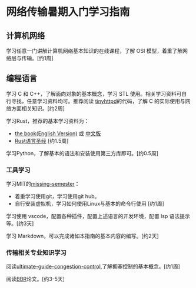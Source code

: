 # 网络传输暑期入门学习指南
## 计算机网络
学习任意一门讲解计算机网络基本知识的在线课程，了解 OSI 模型，着重了解网络层与传输。[约1周]
## 编程语言
学习 C 和 C++，了解面向对象的基本概念，学习 STL 使用。相关学习资料可自行寻找，任意学习资料均可。推荐阅读 [tinyhttpd](https://github.com/EZLippi/Tinyhttpd)的代码，了解 C 的实际使用与网络方面相关知识。[约2周]

学习Rust，推荐的基本学习资料为：
- [the book(English Version)](https://doc.rust-lang.org/book/) 或 [中文版](https://kaisery.github.io/trpl-zh-cn/)
- [Rust语言圣经](https://course.rs/about-book.html)
[约1.5周]

学习Python，了解基本的语法和安装使用第三方库即可。[约0.5周]
### 工具学习
学习MIT的[missing-semester](https://missing.csail.mit.edu/)：
- 着重学习使用git，学习使用git hub。
- 自行安装虚拟机，学习如何使用Linux与基本的命令行使用
[约1周]

学习使用 vscode，配置各种插件，配置上述语言的开发环境，配置 lsp 语法提示等。[约3天]

学习 Markdown，可以完成诸如本指南的基本内容的编写。[约2天]
### 传输相关专业知识学习
阅读[ultimate-guide-congestion-control](https://www.compiralabs.com/ultimate-guide-congestion-control),了解拥塞控制的基本概念。[约1周]

阅读[BBR](https://queue.acm.org/detail.cfm?id=3022184)论文。[约3-5天]